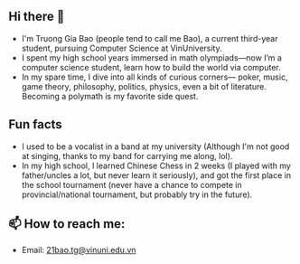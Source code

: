## Hi there 👋

- I'm Truong Gia Bao (people tend to call me Bao), a current third-year student, pursuing Computer Science at VinUniversity.
- I spent my high school years immersed in math olympiads—now I’m a computer science student, learn how to build the world via computer.
- In my spare time, I dive into all kinds of curious corners— poker, music, game theory, philosophy, politics, physics, even a bit of literature. Becoming a polymath is my favorite side quest.

## Fun facts
- I used to be a vocalist in a band at my university (Although I'm not good at singing, thanks to my band for carrying me along, lol).
- In my high school, I learned Chinese Chess in 2 weeks (I played with my father/uncles a lot, but never learn it seriously), and got the first place in the school tournament (never have a chance to compete in provincial/national tournament, but probably try in the future).

## 📫 How to reach me:
- Email: 21bao.tg@vinuni.edu.vn


<!--
**bao-tg/bao-tg** is a ✨ _special_ ✨ repository because its `README.md` (this file) appears on your GitHub profile.

Here are some ideas to get you started:

- 🔭 I’m currently working on ...
- 🌱 I’m currently learning ...
- 👯 I’m looking to collaborate on ...
- 🤔 I’m looking for help with ...
- 💬 Ask me about ...
- 📫 How to reach me: ...
- 😄 Pronouns: ...
- ⚡ Fun fact: ...
-->
